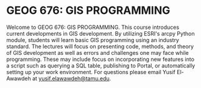 # GEOG 676: GIS PROGRAMMING

>
Welcome to GEOG 676: GIS PROGRAMMING. This course introduces current developments in GIS development. By utilizing ESRI's arcpy Python module, students will learn basic GIS programming using an industry standard. The lectures will focus on presenting code, methods, and theory of GIS development as well as errors and challenges one may face while programming. These may include focus on incorporating new features into a script such as querying a SQL table, publishing to Portal, or automatically setting up your work environment. For questions please email Yusif El-Awawdeh at yusif.elawawdeh@tamu.edu.
>
